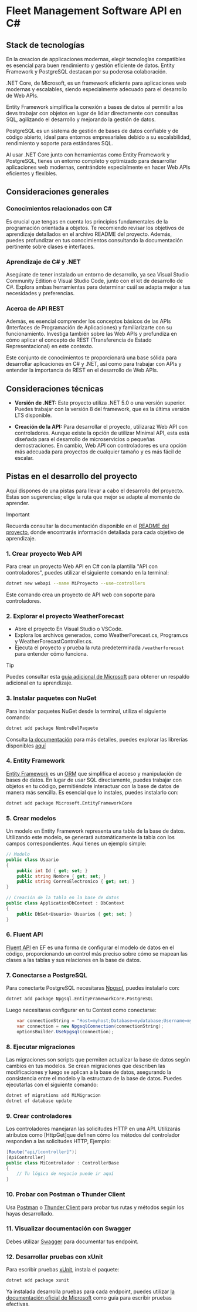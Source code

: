 # Fleet Management Software API en C# #

## Stack de tecnologías ##

En la creacion de applicaciones modernas, elegir tecnologías
compatibles es esencial para buen rendimiento
y gestión eficiente de datos. Entity Framework y PostgreSQL destacan por su
poderosa colaboración.

.NET Core, de Microsoft, es un framework eficiente
para aplicaciones web modernas y escalables,
siendo especialmente adecuado para el desarrollo de Web APIs.

Entity Framework simplifica la conexión a bases de datos al permitir a los devs
trabajar con objetos en lugar de lidiar
directamente con consultas SQL,
agilizando el desarrollo y mejorando la gestión de datos.

PostgreSQL es un sistema de gestión de bases de datos confiable y de código
abierto, ideal para entornos empresariales debido a su escalabilidad, rendimiento
y soporte para estándares SQL.

Al usar .NET Core junto con herramientas como Entity
Framework y PostgreSQL, tienes un entorno completo y optimizado
para desarrollar aplicaciones web modernas, centrándote especialmente en hacer
Web APIs eficientes y flexibles.

## Consideraciones generales ##

### Conocimientos relacionados con C# ###

Es crucial que tengas en cuenta los principios fundamentales de la programación
orientada a objetos. Te recomiendo revisar los objetivos de aprendizaje detallados
en el archivo README del proyecto. Además, puedes profundizar en tus
conocimientos consultando la documentación pertinente sobre clases e interfaces.

### Aprendizaje de C# y .NET ###

Asegúrate de tener instalado un entorno de desarrollo, ya sea Visual Studio
Community Edition o Visual Studio Code, junto con el kit de desarrollo de C#.
Explora ambas herramientas para determinar cuál se adapta mejor a tus
necesidades y preferencias.

### Acerca de API REST ###

Además, es esencial comprender los conceptos básicos de las APIs (Interfaces de
Programación de Aplicaciones) y familiarizarte con su funcionamiento. Investiga
también sobre las Web APIs y profundiza en cómo aplicar el concepto de REST
(Transferencia de Estado Representacional) en este contexto.

Este conjunto de conocimientos te proporcionará una base sólida para desarrollar
aplicaciones en C# y .NET, así como para trabajar con APIs y entender la
importancia de REST en el desarrollo de Web APIs.

## Consideraciones técnicas ##

- **Versión de .NET:** Este proyecto utiliza .NET 5.0 o una versión superior.
Puedes trabajar con la versión 8 del framework, que es la última versión LTS
disponible.

- **Creación de la API:** Para desarrollar el proyecto, utilizaraz Web API con
controladores. Aunque existe la opción de utilizar Minimal API, esta está
diseñada para el desarrollo de microservicios o pequeñas demostraciones. En
cambio, Web API con controladores es una opción más adecuada para proyectos de
cualquier tamaño y es más fácil de escalar.

## Pistas en el desarrollo del proyecto ##

Aquí dispones de una pistas para llevar a cabo el desarrollo del proyecto. Estas
son sugerencias; elige la ruta que mejor se adapte al momento de aprender.

> [!IMPORTANT]
> Recuerda consultar la documentación disponible en el [README del proyecto](
../README.md), donde encontrarás información detallada para cada objetivo de
aprendizaje.

### 1. Crear proyecto Web API ###

Para crear un proyecto Web API en C# con la plantilla "API con controladores",
puedes utilizar el siguiente comando en la terminal:

```bash
dotnet new webapi --name MiProyecto --use-controllers
```

Este comando crea un proyecto de API web con soporte para controladores.

### 2. Explorar el proyecto WeatherForecast ###

- Abre el proyecto En Visual Studio o VSCode.
- Explora los archivos generados, como WeatherForecast.cs,
Program.cs y WeatherForecastController.cs.
- Ejecuta el proyecto y prueba la ruta predeterminada `/weatherforecast`
para entender cómo funciona.

> [!TIP]
> Puedes consultar esta
> [guía adicional de Microsoft](https://learn.microsoft.com/en-us/aspnet/core/tutorials/first-web-api?view=aspnetcore-8.0&tabs=visual-studio)
> para obtener un respaldo adicional en tu aprendizaje.

### 3. Instalar paquetes con NuGet ###

Para instalar paquetes NuGet desde la terminal, utiliza el siguiente comando:

```bash
dotnet add package NombreDelPaquete
```

Consulta [la documentación](https://docs.microsoft.com/es-es/nuget/consume-packages/install-use-packages-dotnet-cli)
para más detalles, puedes explorar las librerías disponibles [aquí](https://www.nuget.org/)

### 4. Entity Framework ###

[Entity Framework](https://learn.microsoft.com/es-es/ef/) es un
[ORM](https://es.wikipedia.org/wiki/Mapeo_relacional_de_objetos) que
simplifica el acceso y manipulación de bases de datos. En lugar de usar SQL
directamente, puedes trabajar con objetos en tu código,
permitiéndote interactuar con la base de datos de manera más sencilla.
Es esencial que lo instales, puedes instalarlo con:

```bash
dotnet add package Microsoft.EntityFrameworkCore
```

### 5. Crear modelos ###

Un modelo en Entity Framework representa una tabla de la base de datos.
Utilizando este modelo, se generará automáticamente la tabla con los campos
correspondientes. Aquí tienes un ejemplo simple:

```csharp
// Modelo
public class Usuario
{
    public int Id { get; set; }
    public string Nombre { get; set; }
    public string CorreoElectronico { get; set; }
}

// Creación de la tabla en la base de datos
public class ApplicationDbContext : DbContext
{
    public DbSet<Usuario> Usuarios { get; set; }
}

```

### 6. Fluent API ###

[Fluent API](https://learn.microsoft.com/es-es/ef/core/modeling/) en
EF es una forma de configurar el modelo de datos en el código,
proporcionando un control más preciso sobre cómo se mapean las clases
a las tablas y sus relaciones en la base de datos.

### 7. Conectarse a PostgreSQL ###

Para conectarte PostgreSQL necesitaras [Npgsql](https://www.npgsql.org/doc/index.html),
puedes instalarlo con:

```bash
dotnet add package Npgsql.EntityFrameworkCore.PostgreSQL
```

Luego necesitaras configurar en tu Context como conectarse:

```csharp
    var connectionString = "Host=myhost;Database=mydatabase;Username=myuser;Password=mypassword";
    var connection = new NpgsqlConnection(connectionString);
    optionsBuilder.UseNpgsql(connection);
```

### 8. Ejecutar migraciones ###

Las migraciones son scripts que permiten actualizar la base de datos
según cambios en tus modelos. Se crean migraciones que describen las
modificaciones y luego se aplican a la base de datos, asegurando la
consistencia entre el modelo y la estructura de la base de datos.
Puedes ejecutarlas con el siguiente comando:

```bash
dotnet ef migrations add MiMigracion
dotnet ef database update
```

### 9. Crear controladores ###

Los controladores manejaran las solicitudes HTTP en una API.
Utilizarás atributos como [HttpGet]que definen cómo
los métodos del controlador responden a las solicitudes HTTP, Ejemplo:

```csharp
[Route("api/[controller]")]
[ApiController]
public class MiControlador : ControllerBase
{
    // Tu lógica de negocio puede ir aquí
}
```

### 10. Probar con Postman o Thunder Client ###

Usa [Postman](https://www.postman.com/) o [Thunder Client](https://www.thunderclient.io/)
para probar tus rutas y métodos según los hayas desarrollado.

### 11. Visualizar documentación con Swagger ###

Debes utilizar [Swagger](https://docs.microsoft.com/es-es/aspnet/core/tutorials/web-api-help-pages-using-swagger)
para documentar tus endpoint.

### 12. Desarrollar pruebas con xUnit ###

Para escribir pruebas [xUnit](https://xunit.net/docs/getting-started/netcore/cmdline),
instala el paquete:

```bash
dotnet add package xunit
```

Ya instalada desarrolla pruebas para cada endpoint,
puedes utilizar [la documentación oficial de Microsoft](https://learn.microsoft.com/es-es/dotnet/core/testing/unit-testing-with-dotnet-test)
como guía para escribir pruebas efectivas.
